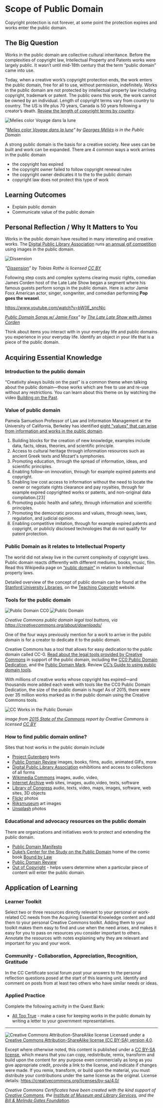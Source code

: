 # Scope of Public Domain

Copyright protection is not forever, at some point the protection expires and works enter the public domain.

## The Big Question

Works in the public domain are collective cultural inheritance. Before the complexities of copyright law, Intellectual Property and Patents works were largely public. It wasn’t until mid-18th century that the term “public domain” came into use.

Today, when a creative work’s copyright protection ends, the work enters the public domain, free for all to use, without permission, indefinitely.  Works in the public domain are not protected by intellectual property law including copyright, trademark or patent. The public owns this work, the work cannot be owned by an individual.  Length of copyright terms vary from country to country.  The US is life plus 70 years, Canada is 50 years following a creator’s death. [Review the length of copyright terms by country](https://en.wikipedia.org/wiki/List_of_countries%27_copyright_lengths).

![Melies color Voyage dans la lune](https://github.com/creativecommons/cc-cert-core/blob/master/images/copyright/voyage-dans-la-lune.jpg "Melies color Voyage dans la lune")

*"[Melies color Voyage dans la lune](https://commons.wikimedia.org/wiki/File:Melies_color_Voyage_dans_la_lune.jpg)" by [Georges Méliès](https://en.wikipedia.org/wiki/Georges_M%C3%A9li%C3%A8s) is in the Public Domain*

A strong public domain is the basis for a creative society. New uses can be built and work can be expanded. There are 4 common ways a work arrives in the public domain  

* the copyright has expired
* the copyright owner failed to follow copyright renewal rules
* the copyright owner dedicates it to the to the public domain
* copyright law does not protect this type of work


## Learning Outcomes

* Explain public domain
* Communicate value of the public domain

## Personal Reflection / Why It Matters to You  

Works in the public domain have resulted in many interesting and creative works.  The [Digital Public Library Association](https://dp.la/) runs [an annual gif competition](https://dp.la/info/gif-it-up/) using images in the public domain.  

![Dissension](https://github.com/creativecommons/cc-cert-core/blob/master/images/copyright/dissension.gif "Dissension 2015 GIF IT UP Winner")

*"[Dissension](http://gifitup2015.tumblr.com/post/131439542373/gif-it-up-2015-entry-dissension-from-tobias)" by Tobias Rothe is licensed [CC BY](https://creativecommons.org/licenses/by/3.0/)*

Following step costs and complex systems clearing music rights, comedian James Corden host of the Late Late Show began a segment where his famous guests perform songs in the public domain.  Here is actor Jamie Foxx American actor, singer, songwriter, and comedian performing **Pop goes the weasel**.

https://www.youtube.com/watch?v=bW0E_sncNic

*[Public Domain Songs w/ Jamie Foxx](https://www.youtube.com/watch?v=bW0E_sncNic)" by [The Late Late Show with James Corden](https://www.youtube.com/channel/UCJ0uqCI0Vqr2Rrt1HseGirg)*

Think about items you interact with in your everyday life and  public domains you experience in your everyday life. Identify an object in your life that is a piece of the public domain.

## Acquiring Essential Knowledge

### Introduction to the public domain

“Creativity always builds on the past” is a common theme when talking about the public domain—those works which are free to use and re-use without any restrictions.  You can learn about this theme on by watching the video [Building on the Past](https://archive.org/details/Justin_Cone_-_Building_On_The_Past_-_640x480).

### Value of public domain

Pamela Samuelson Professor of Law and Information Management at the University of California, Berkeley  has identified [eight "values" that can arise from information and works in the public domain](https://books.google.ca/books?id=KJmNGglq0nwC&dq=public+domain&lr=&as_brr=3&source=gbs_navlinks_s&redir_esc=y).

1. Building blocks for the creation of new knowledge, examples include data, facts, ideas, theories, and scientific principle.
2. Access to cultural heritage through information resources such as ancient Greek texts and Mozart's symphonies.
3. Promoting education, through the spread of information, ideas, and scientific principles.
4. Enabling follow-on innovation, through for example expired patents and copyright.
5. Enabling low cost access to information without the need to locate the owner or negotiate rights clearance and pay royalties, through for example expired copyrighted works or patents, and non-original data compilation.[23]
6. Promoting public health and safety, through information and scientific principles.
7. Promoting the democratic process and values, through news, laws, regulation, and judicial opinion.
8. Enabling competitive imitation, through for example expired patents and copyright, or publicly disclosed technologies that do not qualify for patent protection.



### Public Domain as it relates to Intellectual Property   

The world did not alway live in the current complexity of copyright laws.  Public domain reacts differently with different mediums, books, music, film.  Read this Wikipedia page on [“public domain”](https://en.wikipedia.org/wiki/Public_domain) in relation to intellectual property laws.

Detailed overview of the concept of public domain can be found  at the [Stanford University Libraries](http://fairuse.stanford.edu/overview/public-domain/welcome/),  on the [Teaching Copyright](https://www.teachingcopyright.org/handout/public-domain-faq.html) website.

### Tools for the public domain

![Public Domain CC0](https://github.com/creativecommons/cc-cert-core/blob/master/images/copyright/cc-zero.png "Public Domain CC0")
![Public Domain](https://github.com/creativecommons/cc-cert-core/blob/master/images/copyright/publicdomain.png "Public Domain")

*Creative Commons public domain legal tool buttons, via https://creativecommons.org/about/downloads/*

One of the four ways previously mention for a work to arrive in the public domain is for a creator to dedicate it to the public domain.

Creative Commons has a tool that allows for easy dedication to the public domain called CC-0. [Read about the legal tools provided by Creative Commons](https://creativecommons.org/share-your-work/public-domain/) in support of the public domain, including the [CC0 Public Domain Dedication](https://creativecommons.org/share-your-work/public-domain/cc0/), and the [Public Domain Mark](https://creativecommons.org/share-your-work/public-domain/pdm/). Review [CC’s Guide to using public domain tools](https://wiki.creativecommons.org/images/8/88/Publicdomain.pdf).


With millions of creative works whose copyright has expired—and thousands more added each week with tools like the CC0 Public Domain Dedication, the size of the public domain is huge! As of 2015, there were over 35 million works marked as in the public domain using the Creative Commons tools.


![CC Works in the Public Domain](https://github.com/creativecommons/cc-cert-core/blob/master/images/copyright/public-domain-2015.jpg "CC Works in the Public Domain")

*image from [2015 State of the Commons](https://stateof.creativecommons.org/2015/) report by Creative Commons is licensed [CC BY](https://creativecommons.org/licenses/by/4.0/)*


### How to find public domain online?

Sites that host works in the public domain include

* [Project Gutenberg](https://www.gutenberg.org/) texts
* [Public Domain Review](https://publicdomainreview.org/) images, books, films, audio, animated GIFs, more
* [Digital Public Library Association](https://dp.la/) exhibitions and access to collections of all forms
* [Wikimedia Commons](https://commons.wikimedia.org/) images, audio, video,
* [Internet Archive](https://archive.org/) web sites, images, audio,video, texts, software
* [Library of Congress](https://www.loc.gov/) audio, texts, video, maps, images, software, web sites, 3D objects
* [Flickr](https://www.flickr.com/creativecommons) photos
* [Rijksmuseum](https://www.rijksmuseum.nl/) art images
* [Unsplash](https://unsplash.com/) photos


### Educational and advocacy resources on the public domain

There are organizations and initiatives work to protect and extending the public domain.

* [Public Domain Manifesto](http://publicdomainmanifesto.org/)
* [Duke’s Center for the Study on the Public Domain](http://web.law.duke.edu/cspd/) home of the comic book [Bound by Law](https://web.law.duke.edu/cspd/comics/zoomcomic.html)
* [Public Domain Review](https://publicdomainreview.org/)
* [Out of Copyright](http://outofcopyright.eu/) - helps users determine when a particular piece of content will enter the public domain.

## Application of Learning

### Learner Toolkit
Select two or three resources directly relevant to your personal or work-related CC needs from the Acquiring Essential Knowledge content and add them to your personal Creative Commons toolkit. Adding them to your toolkit makes them easy to find and use when the need arises, and makes it easy for you to pass on resources you consider important to others. Annotate the resources with notes explaining why they are relevant and important for you and your work.

### Community - Collaboration, Appreciation, Recognition, Gratitude
In the CC Certificate social forum post your answers to the personal reflection questions posed at the start of this learning unit. Identify and comment on posts from at least two others who have similar needs or ideas.

### Applied Practice

Complete the following activity in the Quest Bank:

* [All Too True](https://quests.creativecommons.org/assignments/all-too-true) - make a case for keeping works in the public domain by writing a letter to your government representatives.

----

![Creative Commons Attribution-ShareAlike license](https://github.com/creativecommons/cc-cert-core/blob/master/images/cc-by-sa-88x31.png "CC BY-SA")
Licensed under a [Creative Commons Attribution-ShareAlike license (CC BY-SA) version 4.0](https://creativecommons.org/licenses/by-sa/4.0/).

Except where otherwise noted, this content is published under a [CC BY-SA license](https://creativecommons.org/licenses/by-sa/4.0/), which means that you can copy, redistribute, remix, transform and build upon the content for any purpose even commercially as long as you give appropriate credit, provide a link to the license, and indicate if changes were made. If you remix, transform, or build upon the material, you must distribute your contributions under the same license as the original.
License details: https://creativecommons.org/licenses/by-sa/4.0/

*Creative Commons Certificates have been created with the kind support of [Creative Commons](http://creativecommons.org/), the [Institute of Museum and Library Services](https://www.imls.gov/), and the [Bill &amp; Melinda Gates Foundation](http://www.gatesfoundation.org/).*
